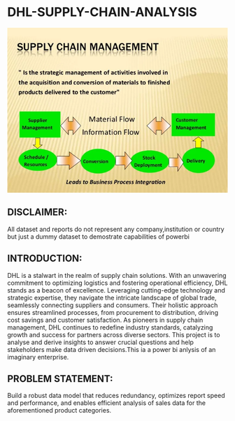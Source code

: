 # DHL-SUPPLY-CHAIN-ANALYSIS

![](SUPPLY.jpeg)

 ## DISCLAIMER:
All dataset and reports do not represent any company,institution or country but just a dummy dataset to demostrate capabilities of powerbi

## INTRODUCTION:
DHL is a stalwart in the realm of supply chain solutions. With an unwavering commitment to optimizing logistics and fostering operational efficiency, DHL stands
as a beacon of excellence. Leveraging cutting-edge technology and strategic expertise, they navigate the intricate landscape of global trade, seamlessly connecting suppliers and consumers.
Their holistic approach ensures streamlined processes, from procurement to distribution, driving cost savings
and customer satisfaction. As pioneers in supply chain management, DHL continues to redefine industry standards, catalyzing growth and success for partners across diverse sectors.
This project is to analyse and derive insights to answer crucial questions and help stakeholders make data driven decisions.This ia a power bi anlysis of an imaginary enterprise.

 ## PROBLEM STATEMENT:
Build a robust data model that reduces redundancy, optimizes report speed and performance, and enables efficient analysis of sales data for the aforementioned product categories. 
